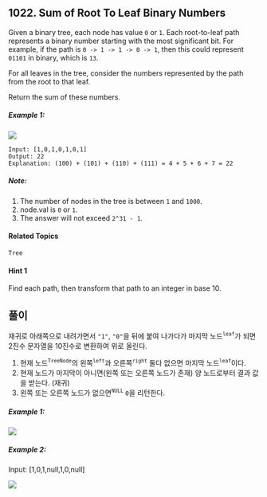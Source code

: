 ## 1022. Sum of Root To Leaf Binary Numbers

Given a binary tree, each node has value `0` or `1`.  Each root-to-leaf path represents a binary number starting with the most significant bit.  For example, if the path is `0 -> 1 -> 1 -> 0 -> 1`, then this could represent `01101` in binary, which is `13`.

For all leaves in the tree, consider the numbers represented by the path from the root to that leaf.

Return the sum of these numbers.

##### Example 1:

![](https://i.imgur.com/nd4SxUo.png)

```
Input: [1,0,1,0,1,0,1]
Output: 22
Explanation: (100) + (101) + (110) + (111) = 4 + 5 + 6 + 7 = 22
```

##### Note:

1. The number of nodes in the tree is between `1` and `1000`.
2. node.val is `0` or `1`.
3. The answer will not exceed `2^31 - 1`.

#### Related Topics

`Tree`

#### Hint 1

Find each path, then transform that path to an integer in base 10.

## 풀이

재귀로 아래쪽으로 내려가면서 `"1"`, `"0"`을 뒤에 붙여 나가다가 마지막 노드<sup>`leaf`</sup>가 되면 2진수 문자열을 10진수로 변환하여 위로 올린다. 

1. 현재 노드<sup>`TreeNode`</sup>의 왼쪽<sup>`left`</sup>과 오른쪽<sup>`right`</sup> 둘다 없으면 마지막 노드<sup>`leaf`</sup>이다.
2. 현재 노드가 마지막이 아니면(왼쪽 또는 오른쪽 노드가 존재) 양 노드로부터 결과 값을 받는다. (재귀)
3. 왼쪽 또는 오른쪽 노드가 없으면<sup>`NULL`</sup> `0`을 리턴한다.

##### Example 1:

![](https://i.imgur.com/aUcRvWL.png)

##### Example 2:

Input: [1,0,1,null,1,0,null]

![](https://i.imgur.com/NycYVU5.png)
